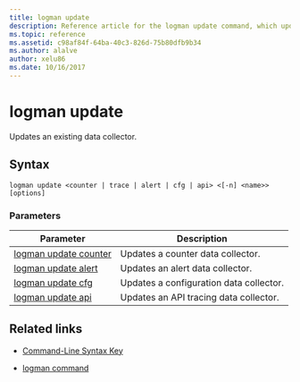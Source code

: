 ```yaml
---
title: logman update
description: Reference article for the logman update command, which updates an existing data collector.
ms.topic: reference
ms.assetid: c98af84f-64ba-40c3-826d-75b80dfb9b34
ms.author: alalve
author: xelu86
ms.date: 10/16/2017
---
```


# logman update

Updates an existing data collector.

## Syntax

```
logman update <counter | trace | alert | cfg | api> <[-n] <name>> [options]
```

### Parameters

| Parameter | Description |
| ---------| ----------- |
| [logman update counter](logman-update-counter.md) | Updates a counter data collector. |
| [logman update alert](logman-update-alert.md) | Updates an alert data collector. |
| [logman update cfg](logman-update-cfg.md) | Updates a configuration data collector. |
| [logman update api](logman-update-api.md) | Updates an API tracing data collector. |

## Related links

- [Command-Line Syntax Key](command-line-syntax-key.md)

- [logman command](logman.md)

